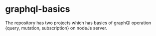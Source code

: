 # graphql-basics

The repository has two projects which has basics of graphQl operation {query, mutation, subscription} on nodeJs server.
